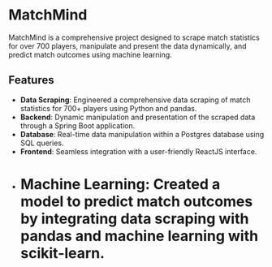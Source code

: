 # MatchMind

MatchMind is a comprehensive project designed to scrape match statistics for over 700 players, manipulate and present the data dynamically, and predict match outcomes using machine learning.

## Features

- **Data Scraping**: Engineered a comprehensive data scraping of match statistics for 700+ players using Python and pandas.
- **Backend**: Dynamic manipulation and presentation of the scraped data through a Spring Boot application.
- **Database**: Real-time data manipulation within a Postgres database using SQL queries.
- **Frontend**: Seamless integration with a user-friendly ReactJS interface.
- # **Machine Learning**: Created a model to predict match outcomes by integrating data scraping with pandas and machine learning with scikit-learn.
